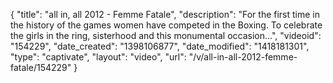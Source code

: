 {
    "title": "all in, all 2012 - Femme Fatale",
    "description": "For the first time in the history of the games women have competed in the Boxing. To celebrate the girls in the ring, sisterhood and this monumental occasion...",
    "videoid": "154229",
    "date_created": "1398106877",
    "date_modified": "1418181301",
    "type": "captivate",
    "layout": "video",
    "url": "\/v\/all-in-all-2012-femme-fatale\/154229"
}